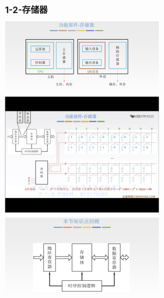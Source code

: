 # 1-2-存储器

![](../../.gitbook/assets/image%20%28192%29.png)

![](../../.gitbook/assets/img_7d8107a6848f-1.jpeg)

![](../../.gitbook/assets/image%20%2893%29.png)

